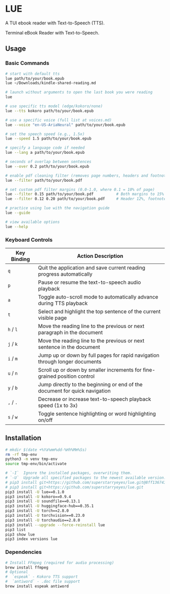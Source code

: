 # LUE

A TUI ebook reader with Text-to-Speech (TTS).

Terminal eBook Reader with Text-to-Speech.

## Usage

### Basic Commands

```bash
# start with default tts
lue path/to/your/book.epub
lue ~/Downloads/kindle-shared-reading.md

# launch without arguments to open the last book you were reading
lue

# use specific tts model (edge/kokoro/none) 
lue --tts kokoro path/to/your/book.epub

# use a specific voice (full list at voices.md)
lue --voice "en-US-AriaNeural" path/to/your/book.epub

# set the speech speed (e.g., 1.5x)
lue --speed 1.5 path/to/your/book.epub

# specify a language code if needed
lue --lang a path/to/your/book.epub

# seconds of overlap between sentences
lue --over 0.2 path/to/your/book.epub

# enable pdf cleaning filter (removes page numbers, headers and footnotes, default: 10% (0.1) from both bottom and top of the page)
lue --filter path/to/your/book.pdf

# set custom pdf filter margins (0.0-1.0, where 0.1 = 10% of page)
lue --filter 0.15 path/to/your/book.pdf          # Both margins to 15%
lue --filter 0.12 0.20 path/to/your/book.pdf     # Header 12%, footnote 20%

# practice using lue with the navigation guide
lue --guide

# view available options
lue --help
```

### Keyboard Controls

| **Key Binding**                         | **Action Description**                                                                         |
| --------------------------------------- | ---------------------------------------------------------------------------------------------- |
| `q`                                     | Quit the application and save current reading progress automatically                           |
| `p`                                     | Pause or resume the text-to-speech audio playback                                              |
| `a`                                     | Toggle auto-scroll mode to automatically advance during TTS playback                           |
| `t`                                     | Select and highlight the top sentence of the current visible page                              |
| `h` / `l`                               | Move the reading line to the previous or next paragraph in the document                        |
| `j` / `k`                               | Move the reading line to the previous or next sentence in the document                         |
| `i` / `m`                               | Jump up or down by full pages for rapid navigation through longer documents                    |
| `u` / `n`                               | Scroll up or down by smaller increments for fine-grained position control                      |
| `y` / `b`                               | Jump directly to the beginning or end of the document for quick navigation                     |
| `,` / `.`                               | Decrease or increase text-to-speech playback speed (1x to 3x)                                  |
| `s` / `w`                               | Toggle sentence highlighting or word highlighting on/off                                       |

## Installation

```sh
# mkdir $(date +%Ya%mm%dd-%Hh%Mm%Ss)
rm -rf tmp-env
python3 -m venv tmp-env
source tmp-env/bin/activate

# `-I`  Ignore the installed packages, overwriting them.
# `-U`  Upgrade all specified packages to the newest available version.
# pip3 install git+https://github.com/superstarryeyes/lue.git@8ff13674376fce811b2b59dad92f9f6ab45ce67f
# pip3 install git+https://github.com/superstarryeyes/lue.git
pip3 install -U lue==0.1.0
pip3 install -U kokoro==0.9.4
pip3 install -U soundfile==0.13.1
pip3 install -U huggingface-hub==0.35.1
pip3 install -U torch==2.8.0
pip3 install -U torchvision==0.23.0
pip3 install -U torchaudio==2.8.0
pip3 install --upgrade --force-reinstall lue
pip3 list
pip3 show lue
pip3 index versions lue
```

### Dependencies

```sh
# Install FFmpeg (required for audio processing)
brew install ffmpeg
# Optional
#  `espeak` - Kokoro TTS support
#  `antiword` - .doc file support
brew install espeak antiword
```
